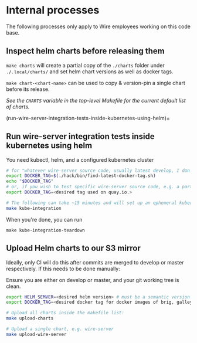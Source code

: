 # Internal processes

The following processes only apply to Wire employees working on this code base.

## Inspect helm charts before releasing them

`make charts` will create a partial copy of the `./charts` folder under `./.local/charts/` and set helm chart versions as well as docker tags.

`make chart-<chart-name>` can be used to copy & version-pin a single chart before its release.

*See the `CHARTS` variable in the top-level Makefile for the current default list of charts.*

(run-wire-server-integration-tests-inside-kubernetes-using-helm)=

## Run wire-server integration tests inside kubernetes using helm

You need kubectl, helm, and a configured kubernetes cluster

```sh
# for "whatever wire-server source code, usually latest develop, I don't care much"
export DOCKER_TAG=$(./hack/bin/find-latest-docker-tag.sh)
echo "$DOCKER_TAG"
# or, if you wish to test specific wire-server source code, e.g. a particular PR already built by CI:
export DOCKER_TAG=<desired tag used on quay.io.>

# The following can take ~15 minutes and will set up an ephemeral kubernetes namespace and run all integration tests.
make kube-integration
```

When you're done, you can run

```
make kube-integration-teardown
```

## Upload Helm charts to our S3 mirror

Ideally, only CI will do this after commits are merged to develop or master respectively. If this needs to be done manually:

Ensure you are either on develop or master, and your git working tree is clean.

```sh
export HELM_SEMVER=<desired helm version> # must be a semantic version
export DOCKER_TAG=<desired docker tag for docker images of brig, galley, etc>

# Upload all charts inside the makefile list:
make upload-charts

# Upload a single chart, e.g. wire-server
make upload-wire-server
```
